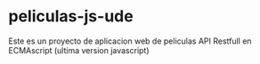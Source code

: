 # peliculas-js-ude

Este es un proyecto de aplicacion web de peliculas API Restfull en ECMAscript (ultima version javascript)

